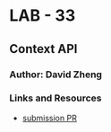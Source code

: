 # LAB - 33

## Context API 

### Author: David Zheng 

### Links and Resources
* [submission PR](https://github.com/davidzheng-401d32/lab-33/pull/1)




